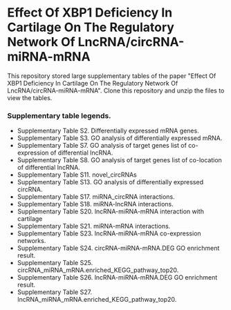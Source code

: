 # Effect Of XBP1 Deficiency In Cartilage On The Regulatory Network Of LncRNA/circRNA-miRNA-mRNA
This repository stored large supplementary tables of the paper "Effect Of XBP1 Deficiency In Cartilage On The Regulatory Network Of LncRNA/circRNA-miRNA-mRNA". Clone this repository and unzip the files to view the tables. 
### Supplementary table legends. 
* Supplementary Table S2. Differentially expressed mRNA genes. 
* Supplementary Table S3. GO analysis of differentially expressed mRNA.
* Supplementary Table S7. GO analysis of target genes list of co-expression of differential lncRNA. 
* Supplementary Table S8. GO analysis of target genes list of co-location of differential lncRNA.
* Supplementary Table S11. novel_circRNAs
* Supplementary Table S13. GO analysis of differentially expressed circRNA.
* Supplementary Table S17. miRNA_circRNA interactions.
* Supplementary Table S18. miRNA-lncRNA interactions.
* Supplementary Table S20. lncRNA-miRNA-mRNA interaction with cartilage
* Supplementary Table S21. miRNA-mRNA interactions.
* Supplementary Table S23. lncRNA-miRNA-mRNA co-expression networks.
* Supplementary Table S24. circRNA-miRNA-mRNA.DEG GO enrichment result.
* Supplementary Table S25. circRNA_miRNA_mRNA.enriched_KEGG_pathway_top20.
* Supplementary Table S26. lncRNA-miRNA-mRNA.DEG GO enrichment result.
* Supplementary Table S27. lncRNA_miRNA_mRNA.enriched_KEGG_pathway_top20.

